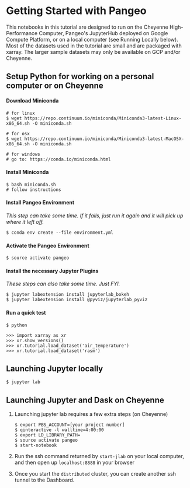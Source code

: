 Getting Started with Pangeo
===============

This notebooks in this tutorial are designed to run on the Cheyenne High-Performance Computer, Pangeo's JupyterHub deployed on Google Compute Platform, or on a local computer (see Running Locally below). Most of the datasets used in the tutorial are small and are packaged with xarray. The larger sample datasets may only be available on GCP and/or Cheyenne.

## Setup Python for working on a personal computer or on Cheyenne

#### Download Miniconda

    # for linux
    $ wget https://repo.continuum.io/miniconda/Miniconda3-latest-Linux-x86_64.sh -O miniconda.sh

    # for osx
    $ wget https://repo.continuum.io/miniconda/Miniconda3-latest-MacOSX-x86_64.sh -O miniconda.sh

    # for windows
    # go to: https://conda.io/miniconda.html

#### Install Miniconda

    $ bash miniconda.sh
    # follow instructions

#### Install Pangeo Environment

*This step can take some time.  If it fails, just run it again and it will pick up where it left off.*

    $ conda env create --file environment.yml

#### Activate the Pangeo Environment

    $ source activate pangeo

#### Install the necessary Jupyter Plugins

*These steps can also take some time.  Just FYI.*

    $ jupyter labextension install jupyterlab_bokeh
    $ jupyter labextension install @pyviz/jupyterlab_pyviz

#### Run a quick test

    $ python

    >>> import xarray as xr
    >>> xr.show_versions()
    >>> xr.tutorial.load_dataset('air_temperature')
    >>> xr.tutorial.load_dataset('rasm')


## Launching Jupyter locally

    $ jupyter lab

## Launching Jupyter and Dask on Cheyenne

  1. Launching jupyter lab requires a few extra steps (on Cheyenne)

         $ export PBS_ACCOUNT=[your project number]
         $ qinteractive -l walltime=4:00:00
         $ export LD_LIBRARY_PATH=
         $ source activate pangeo
         $ start-notebook

  1. Run the ssh command returned by `start-jlab` on your local computer, and then open up `localhost:8888` in your browser

  1. Once you start the `distributed` cluster, you can create another ssh tunnel to the Dashboard.
